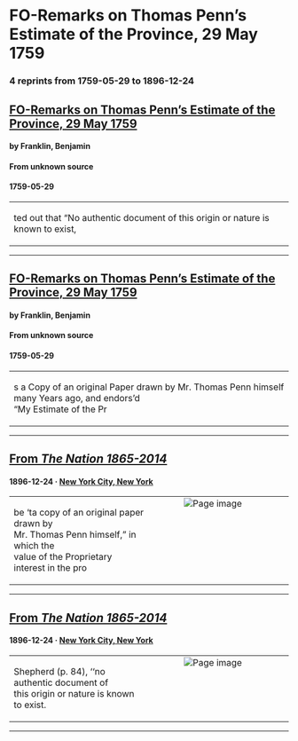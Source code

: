 
# FO-Remarks on Thomas Penn’s Estimate of the Province, 29 May 1759

### 4 reprints from 1759-05-29 to 1896-12-24

## [FO-Remarks on Thomas Penn’s Estimate of the Province, 29 May 1759](https://founders.archives.gov/documents/Franklin/01-08-02-0096)

#### by Franklin, Benjamin

#### From unknown source

#### 1759-05-29

<table style="width: 100%;"><tr><td style="width: 50%">

ted out that “No authentic document of this origin or nature is known to exist,
</td></tr></table>

---

## [FO-Remarks on Thomas Penn’s Estimate of the Province, 29 May 1759](https://founders.archives.gov/documents/Franklin/01-08-02-0096)

#### by Franklin, Benjamin

#### From unknown source

#### 1759-05-29

<table style="width: 100%;"><tr><td style="width: 50%">

s a Copy of an original Paper drawn by Mr. Thomas Penn himself many Years ago, and endors’d  
“My Estimate of the Pr
</td></tr></table>

---

## [From _The Nation 1865-2014_](https://archive.org/details/sim_nation_1896-12-24_63_1643/page/n10/mode/1up?view=theater)

#### 1896-12-24 &middot; [New York City, New York](http://dbpedia.org/resource/New_York_City)

<table style="width: 100%;"><tr><td style="width: 50%">

  
be ‘ta copy of an original paper drawn by  
Mr. Thomas Penn himself,” in which the  
value of the Proprietary interest in the pro
</td><td style="width: 50%; max-height: 75%; margin: auto; display: block;">
<img alt="Page image" src="https://iiif.archive.org/iiif/sim_nation_1896-12-24_63_1643&#0036;10/pct:36.536108,16.914414,23.653611,2.792793/600,/0/default.jpg"/>
</td>
</tr></table>

---

## [From _The Nation 1865-2014_](https://archive.org/details/sim_nation_1896-12-24_63_1643/page/n10/mode/1up?view=theater)

#### 1896-12-24 &middot; [New York City, New York](http://dbpedia.org/resource/New_York_City)

<table style="width: 100%;"><tr><td style="width: 50%">

  
Shepherd (p. 84), ‘‘no authentic document of  
this origin or nature is known to exist.
</td><td style="width: 50%; max-height: 75%; margin: auto; display: block;">
<img alt="Page image" src="https://iiif.archive.org/iiif/sim_nation_1896-12-24_63_1643&#0036;10/pct:36.597307,23.828829,23.684211,1.824324/600,/0/default.jpg"/>
</td>
</tr></table>

---

